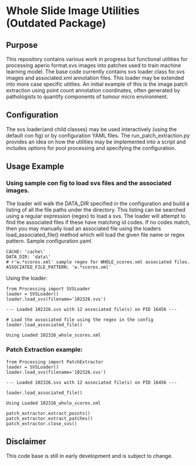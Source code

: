 # Whole Slide Image Utilities (Outdated Package)

## Purpose
This repository contains various work in progress but functional utilities for processing aperio format.svs images into patches used to train machine learning model. The base code currently contains svs loader class for.svs images and associated.xml annotation files. This loader may be extended into more case specific utitlies. An initial example of this is the image patch extraction using point count annotation coordinates, often generated by pathologists to quantify components of tumour micro environment.

## Configuration
The svs loader(and child classes) may be used interactively (using the default con fig) or by configuration YAML files. The run_patch_extraction.py provides an idea on how the utilities may be implemented into a script and includes options for pool processing and specifying the configuration.

## Usage Example
### Using sample con fig to load svs files and the associated images.
The loader will walk the DATA_DIR specified in the configuration and build a listing of all the file paths under the directory. This listing can be searched using a regular expression (regex) to load a svs. The loader will attempt to find the associated files if these have matching id codes. If no codes match, then you may manually load an associated file using the loaders load_associated_file() method which will load the given file name or regex pattern.
Sample configuration.yaml
```
CACHE: 'cache\'
DATA_DIR: 'data\'
# r'w.*scores.xml' sample regex for WHOLE_scores.xml associated files.
ASSOCIATED_FILE_PATTERN: 'w.*scores.xml'
```

Using the loader:

```
from Processing import SVSLoader
loader = SVSLoader()
loader.load_svs(filename='102326.svs')
```
```
--- Loaded 102326.svs with 12 associated file(s) on PID 16456 ---
```
```
# Load the associated file using the regex in the config
loader.load_associated_file()
```
```
Using Loaded 102326_whole_scores.xml
```

### Patch Extraction example:
```
from Processing import PatchExtractor
loader = SVSLoader()
loader.load_svs(filename='102326.svs')
```
```
--- Loaded 102326.svs with 12 associated file(s) on PID 16456 ---
```
```
loader.load_associated_file()
```
```
Using Loaded 102326_whole_scores.xml
```
```
patch_extractor.extract_points()
patch_extractor.extract_patches()
patch_extractor.close_svs()
```

## Disclaimer
This code base is still in early development and is subject to change. 


